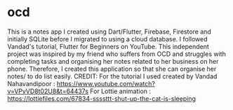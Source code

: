# ocd
This is a notes app I created using Dart/Flutter, Firebase, Firestore and initially SQLite before I migrated to using a cloud database. I followed Vandad's tutorial, Flutter for Beginners on YouTube. This independent project was inspired by my friend who suffers from OCD and struggles with completing tasks and organising her notes related to her business on her phone. Therefore, I created this application so that she can organise her notes/ to do list easily.
CREDIT:
For the tutorial I used created by Vandad Nahavandipoor : https://www.youtube.com/watch?v=VPvVD8t02U8&t=64437s
For Lottie animation : https://lottiefiles.com/67834-ssssttt-shut-up-the-cat-is-sleeping 
